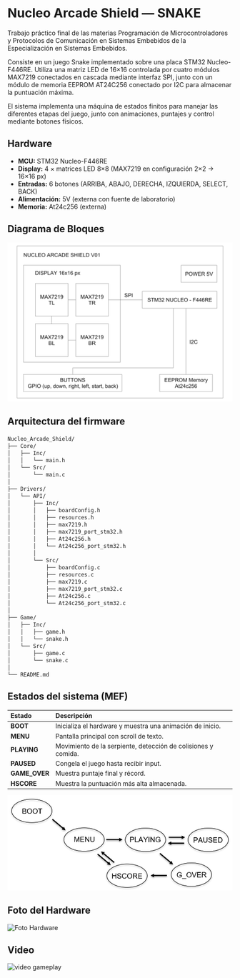 # Nucleo Arcade Shield — SNAKE 

Trabajo práctico final de las materias Programación de Microcontroladores y Protocolos de Comunicación en Sistemas Embebidos de la Especialización en Sistemas Embebidos.

Consiste en un juego Snake implementado sobre una placa STM32 Nucleo-F446RE. Utiliza una matriz LED de 16×16 controlada por cuatro módulos MAX7219 conectados en cascada mediante interfaz SPI, junto con un módulo de memoria EEPROM AT24C256 conectado por I2C para almacenar la puntuación máxima.
  
El sistema implementa una máquina de estados finitos para manejar las diferentes etapas del juego, junto con animaciones, puntajes y control mediante botones físicos.

##  Hardware

- **MCU:** STM32 Nucleo-F446RE  
- **Display:** 4 × matrices LED 8×8 (MAX7219 en configuración 2×2 → 16×16 px)  
- **Entradas:** 6 botones (ARRIBA, ABAJO, DERECHA, IZQUIERDA, SELECT, BACK)  
- **Alimentación:** 5V (externa con fuente de laboratorio)  
- **Memoria:** At24c256 (externa)  

## Diagrama de Bloques

![Diagrama de bloques del Hardware](Imagenes/diagramaDeBloques.jpg)

## Arquitectura del firmware

```text
Nucleo_Arcade_Shield/
├── Core/
│   ├── Inc/
│   │   └── main.h
│   └── Src/
│       └── main.c
│
├── Drivers/
│   └── API/
│       ├── Inc/
│       │   ├── boardConfig.h
│       │   ├── resources.h
│       │   ├── max7219.h
│       │   ├── max7219_port_stm32.h
│       │   ├── At24c256.h
│       │   └── At24c256_port_stm32.h
│       │
│       └── Src/
│           ├── boardConfig.c
│           ├── resources.c
│           ├── max7219.c
│           ├── max7219_port_stm32.c
│           ├── At24c256.c
│           └── At24c256_port_stm32.c
│
├── Game/
│   ├── Inc/
│   │   ├── game.h
│   │   └── snake.h
│   └── Src/
│       ├── game.c
│       └── snake.c
│
└── README.md

```

## Estados del sistema (MEF)
| Estado | Descripción |
|:--|:--|
| **BOOT** | Inicializa el hardware y muestra una animación de inicio. |
| **MENU** | Pantalla principal con scroll de texto. |
| **PLAYING** | Movimiento de la serpiente, detección de colisiones y comida. |
| **PAUSED** | Congela el juego hasta recibir input. |
| **GAME_OVER** | Muestra puntaje final y récord. |
| **HSCORE** |  Muestra la puntuación más alta almacenada. |

![Diagrama de bloques del Hardware](Imagenes/diagramaMEF.png)

## Foto del Hardware

![Foto Hardware](Imagenes/snakePicture.jpg)

## Video

![video gameplay](Imagenes/snakeGIF.gif)
